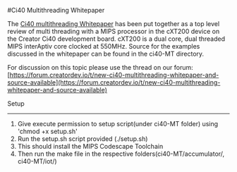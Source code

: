 #Ci40 Multithreading Whitepaper

The [Ci40 multithreading Whitepaper](https://github.com/CreatorDev/Ci40-multithreading-whitepaper/blob/master/MIPS_Creator_Ci40.Multithreading_Benchmarks.pdf) has been put together as a top level review of multi threading with a MIPS processor in the cXT200 device on the Creator Ci40 development board. cXT200 is a dual core, dual threaded MIPS interAptiv core clocked at 550MHz.  Source for the examples discussed in the whitepaper can be found in the ci40-MT directory.

For discussion on this topic please use the thread on our forum: [https://forum.creatordev.io/t/new-ci40-multithreading-whitepaper-and-source-available](https://forum.creatordev.io/t/new-ci40-multithreading-whitepaper-and-source-available)

Setup
______
1. Give execute permission to setup script(under ci40-MT folder) using 'chmod +x setup.sh'
2. Run the setup.sh script provided (./setup.sh)
3. This should install the MIPS Codescape Toolchain
4. Then run the make file in the respective folders(ci40-MT/accumulator/, ci40-MT/iot/)

